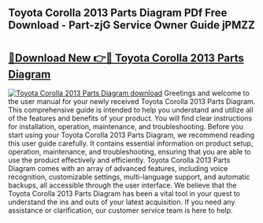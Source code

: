 ## Toyota Corolla 2013 Parts Diagram PDf Free Download - Part-zjG Service Owner Guide jPMZZ

# <h2><a href="http://dfmc1h7.blite.top/?on=Toyota+Corolla+2013+Parts+Diagram">🔗Download New 👉🔴 Toyota Corolla 2013 Parts Diagram</a></h2>

[![Toyota Corolla 2013 Parts Diagram download](https://i.imgur.com/lujVjoI.png)](http://dfmc1h7.blite.top/?on=Toyota+Corolla+2013+Parts+Diagram)
Greetings and welcome to the user manual for your newly received Toyota Corolla 2013 Parts Diagram. This comprehensive guide is intended to help you understand and utilize all of the features and benefits of your product. You will find clear instructions for installation, operation, maintenance, and troubleshooting. Before you start using your Toyota Corolla 2013 Parts Diagram, we recommend reading this user guide carefully. It contains essential information on product setup, operation, maintenance, and troubleshooting, ensuring that you are able to use the product effectively and efficiently. Toyota Corolla 2013 Parts Diagram comes with an array of advanced features, including voice recognition, customizable settings, multi-language support, and automatic backups, all accessible through the user interface. We believe that the Toyota Corolla 2013 Parts Diagram has been a vital tool in your quest to understand the ins and outs of your latest acquisition. If you need any assistance or clarification, our customer service team is here to help.
